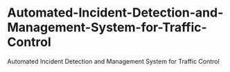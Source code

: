 # Automated-Incident-Detection-and-Management-System-for-Traffic-Control
Automated Incident Detection and Management System for Traffic Control
